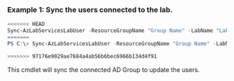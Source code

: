 ### Example 1: Sync the users connected to the lab.
```powershell
<<<<<<< HEAD
Sync-AzLabServicesLabUser -ResourceGroupName "Group Name" -LabName "Lab Name"
=======
PS C:\> Sync-AzLabServicesLabUser -ResourceGroupName "Group Name" -LabName "Lab Name"

>>>>>>> 97176e9029ae7684a4ab56b6bec6966b134d4f91
```

This cmdlet will sync the connected AD Group to update the users.  


